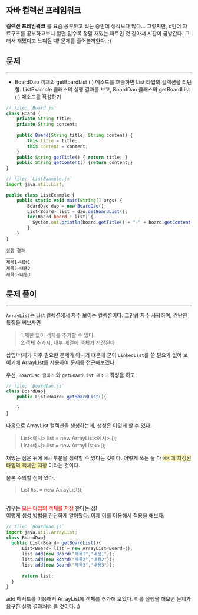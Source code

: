 ## 자바 컬렉션 프레임워크
**컬렉션 프레임워크** 를 요즘 공부하고 있는 중인데 생각보다 많다...
  그렇지만, c언어 자료구조를 공부하고보니 알면 알수록 정말 재밌는 파트인 것 같아서 시간이 금방간다.
  그래서 재밌다고 느껴질 때! 문제를 풀어볼까한다. :)
  
## 문제
___
+ BoardDao 객체의 getBoardList ( ) 메소드를 호출하면 List<Board> 타입의 컬렉션을 리턴함. 
  ListExample 클래스의 실행 결과를 보고, BoardDao 클래스와 getBoardList ( ) 메소드를 작성하기
  
```js
// file: `Board.js`
class Board {
    private String title;
    private String content;
    
    public Board(String title, String content) {
        this.title = title;
        this.content = content;
    }
    public String getTitle() { return title; }
    public String getContent() {return content;}
}
```
```js
// file: `ListExample.js`
import java.util.List;

public class ListExample {
    public static void main(String[] args) {
        BoardDao dao = new BoardDao();
        List<Board> list = dao.getBoardList();
        for(Board board : list) {
          System.out.println(board.getTitle() + "-" + board.getContent());
        }
    }
}
```
```
실행 결과
___
제목1-내용1
제목2-내용2
제목3-내용3
```

## 문제 풀이
  ___
  `ArrayList`는 List 컬렉션에서 자주 보이는 컬렉션이다.
  그만큼 자주 사용하며, 간단한 특징을 써보자면

  >1.제한 없이 객체를 추가할 수 있다.<br>
>2.객체 추가시, 내부 배열에 객체가 저장된다
    

  삽입/삭제가 자주 필요한 문제가 아니기 떄문에 굳이 `LinkedList`를 쓸 필요가 없어 보이기에
  ArrayList를 사용하여 문제를 접근해보겠다.

  우선, `BoardDao 클래스` 와 `getBoardList 메소드` 작성을 하고
    
```js
// file: `BoardDao.js`
class BoardDao{
	public List<Board> getBoardList(){
		
	}
}
```
  다음으로 ArrayList 컬렉션을 생성하는데, 생성은 이렇게 할 수 있다.
  > List<예시> list = new ArrayList<예시> ();
> <br>
  > List<예시> list = new ArrayList<>();

  재밌는 점은 뒤에 `예시` 부분을 생략할 수 있다는 것이다. 
  어떻게 쓰든 둘 다 <span style="color:#2D3748;background-color:#fff5b1;">`예시`에 지정된 타입의 객체만 저장</span> 이라는 것이다.

  물론 주의할 점이 있다.
  > List list = new ArrayList();
  <br>
 경우는 <span style="color:red">모든 타입의 객체를 저장</span> 한다는 점!

  
  <br>
  이렇게 생성 방법을 간단하게 알아봤다. 이제 이를 이용해서 적용을 해보자.

  ```js
// file: `BoardDao.js`
import java.util.ArrayList;
class BoardDao{
	public List<Board> getBoardList(){
		List<Board> list = new ArrayList<Board>();
		list.add(new Board("제목1","내용1"));
		list.add(new Board("제목2","내용2"));
		list.add(new Board("제목3","내용3"));
		
		return list;
	}
}

```

  add 메서드를 이용해서 ArrayList에 객체를 추가해 보았다. 
  이를 실행을 해보면 문제가 요구한 실행 결과처럼 뜰 것이다. :)
